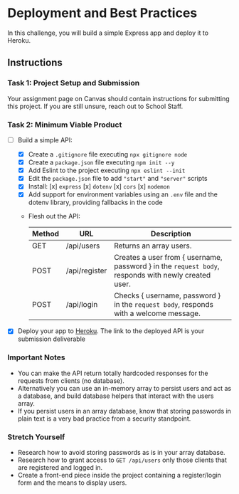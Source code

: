 # Deployment and Best Practices

In this challenge, you will build a simple Express app and deploy it to Heroku.

## Instructions

### Task 1: Project Setup and Submission

Your assignment page on Canvas should contain instructions for submitting this project. If you are still unsure, reach out to School Staff.

### Task 2: Minimum Viable Product

-   [ ] Build a simple API:

    -   [x] Create a `.gitignore` file executing `npx gitignore node`
    -   [x] Create a `package.json` file executing `npm init --y`
    -   [x] Add Eslint to the project executing `npx eslint --init`
    -   [x] Edit the `package.json` file to add `"start"` and `"server"` scripts
    -   [x] Install:
            [x] `express`
            [x] `dotenv`
            [x] `cors`
            [x] `nodemon`
    -   [x] Add support for environment variables using an `.env` file and the dotenv library, providing fallbacks in the code
    -   Flesh out the API:

        | Method | URL           | Description                                                                                         |
        | ------ | ------------- | --------------------------------------------------------------------------------------------------- |
        | GET    | /api/users    | Returns an array users.                                                                             |
        | POST   | /api/register | Creates a user from { username, password } in the `request body`, responds with newly created user. |
        | POST   | /api/login    | Checks { username, password } in the `request body`, responds with a welcome message.               |

-   [x] Deploy your app to [Heroku](https://heroku.com). The link to the deployed API is your submission deliverable

### Important Notes

-   You can make the API return totally hardcoded responses for the requests from clients (no database).
-   Alternatively you can use an in-memory array to persist users and act as a database, and build database helpers that interact with the users array.
-   If you persist users in an array database, know that storing passwords in plain text is a very bad practice from a security standpoint.

### Stretch Yourself

-   Research how to avoid storing passwords as is in your array database.
-   Research how to grant access to `GET /api/users` only those clients that are registered and logged in.
-   Create a front-end piece inside the project containing a register/login form and the means to display users.
